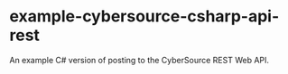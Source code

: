 # example-cybersource-csharp-api-rest
An example C# version of posting to the CyberSource REST Web API.
